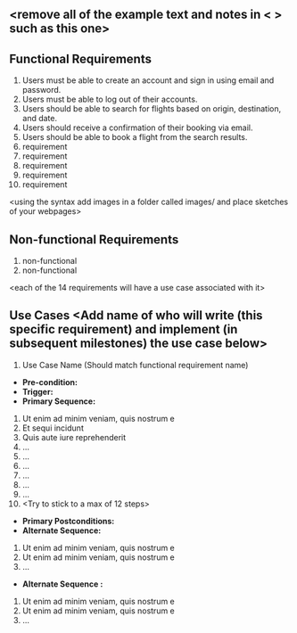 ## <remove all of the example text and notes in < > such as this one>

## Functional Requirements
1. Users must be able to create an account and sign in using email and password.
2. Users must be able to log out of their accounts.
3. Users should be able to search for flights based on origin, destination, and date.
4. Users should receive a confirmation of their booking via email.
5. Users should be able to book a flight from the search results.
6. requirement
7. requirement
8. requirement
9. requirement
10. requirement

<using the syntax [](images/ui1.png) add images in a folder called images/ and place sketches of your webpages>

## Non-functional Requirements
1. non-functional
2. non-functional

<each of the 14 requirements will have a use case associated with it>
## Use Cases <Add name of who will write (this specific requirement) and implement (in subsequent milestones) the use case below>
1. Use Case Name (Should match functional requirement name)
- **Pre-condition:** <can be a list or short description>
- **Trigger:** <can be a list or short description>
- **Primary Sequence:**
1. Ut enim ad minim veniam, quis nostrum e
2. Et sequi incidunt
3. Quis aute iure reprehenderit
4. ...
5. ...
6. ...
7. ...
8. ...
9. ...
10. <Try to stick to a max of 12 steps>
- **Primary Postconditions:** <can be a list or short description>
- **Alternate Sequence:** <you can have more than one alternate sequence to
describe multiple issues that may arise and their outcomes>
1. Ut enim ad minim veniam, quis nostrum e
2. Ut enim ad minim veniam, quis nostrum e
3. ...
- **Alternate Sequence <optional>:** <you can have more than one alternate sequence to describe multiple issues that may arise>

1. Ut enim ad minim veniam, quis nostrum e
2. Ut enim ad minim veniam, quis nostrum e
3. ...

